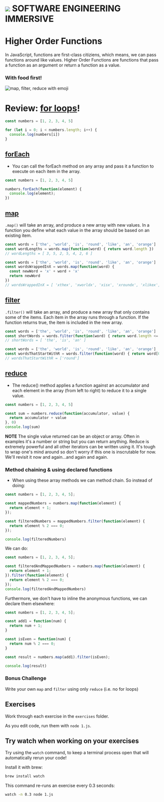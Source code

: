 # ![](https://ga-dash.s3.amazonaws.com/production/assets/logo-9f88ae6c9c3871690e33280fcf557f33.png)  SOFTWARE ENGINEERING IMMERSIVE

# Higher Order Functions

In JavaScript, functions are first-class citiziens, which means, we can pass functions around like values. 
Higher Order Functions are functions that pass a function as an argument or return a function as a value.

### With food first!

![map, filter, reduce with emoji](https://i.redd.it/yf7rw3pjiapx.jpg)

# Review: [for loops](https://developer.mozilla.org/en-US/docs/Web/JavaScript/Reference/Statements/for)!

```javascript
const numbers = [1, 2, 3, 4, 5]

for (let i = 0; i < numbers.length; i++) {
  console.log(numbers[i])
}
```

## [forEach](https://developer.mozilla.org/en-US/docs/Web/JavaScript/Reference/Global_Objects/Array/forEach)

- You can call the forEach method on any array and pass it a function to execute on each item in the array.

```javascript
const numbers = [1, 2, 3, 4, 5]

numbers.forEach(function(element) {
  console.log(element);
})
```

## [map](https://developer.mozilla.org/en-US/docs/Web/JavaScript/Reference/Global_Objects/Array/map)

`.map()` will take an array, and produce a new array with new values. In a function you define what each value in the array should be based on an existing item.

```js
const words = ['the', 'world', 'is', 'round', 'like', 'an', 'orange']
const wordLengths = words.map(function(word) { return word.length })
// wordLengths = [ 3, 5, 2, 5, 4, 2, 6 ]
```

```js
const words = ['the', 'world', 'is', 'round', 'like', 'an', 'orange']
const wordsWrappedInX = words.map(function(word) { 
  const newWord = 'x' + word + 'x'
  return newWord
})
// wordsWrappedInX = [ 'xthex', 'xworldx', 'xisx', 'xroundx', 'xlikex', 'xanx', 'xorangex' ]
```

## [filter](https://developer.mozilla.org/en-US/docs/Web/JavaScript/Reference/Global_Objects/Array/filter)

`.filter()` will take an array, and produce a new array that only contains some of the items. Each item in the array runs through a function. If the function returns true, the item is included in the new array.

```js
const words = ['the', 'world', 'is', 'round', 'like', 'an', 'orange']
const shortWords = words.filter(function(word) { return word.length <= 3 })
// shortWords = [ 'the', 'is', 'an' ]
```


```js
const words = ['the', 'world', 'is', 'round', 'like', 'an', 'orange']
const wordsThatStartWithR = words.filter(function(word) { return word[0] === 'r' })
// wordsThatStartWithR = ['round']
```


## [reduce](https://developer.mozilla.org/en-US/docs/Web/JavaScript/Reference/Global_Objects/Array/Reduce)
- The reduce() method applies a function against an accumulator and each element in the array (from left to right) to reduce it to a single value.

```javascript
const numbers = [1, 2, 3, 4, 5]

const sum = numbers.reduce(function(accumulator, value) {
  return accumulator + value
}, 0)
console.log(sum)
```

__NOTE__ The single value returned can be an object or array. Often in examples it's a number or string but you can return anything. Reduce is extremely powerful and all other iterators can be written using it. It's tough to wrap one's mind around so don't worry if this one is inscrutable for now. We'll revisit it now and again...and again and again.

### Method chaining & using declared functions

- When using these array methods we can method chain. So instead of doing:

```javascript
const numbers = [1, 2, 3, 4, 5];

const mappedNumbers = numbers.map(function(element) {
  return element + 1;
});

const filteredNumbers = mappedNumbers.filter(function(element) {
  return element % 2 === 0;
});

console.log(filteredNumbers)
```

We can do:

```javascript
const numbers = [1, 2, 3, 4, 5];

const filteredAndMappedNumbers = numbers.map(function(element) {
  return element + 1;
}).filter(function(element) {
  return element % 2 === 0;
});
console.log(filteredAndMappedNumbers)
```

Furthermore, we don't have to inline the anonymous functions, we can declare them elsewhere:

```javascript
const numbers = [1, 2, 3, 4, 5];

const add1 = function(num) {
  return num + 1;
}

const isEven = function(num) {
  return num % 2 === 0;
}

const result = numbers.map(add1).filter(isEven);

console.log(result)
```

### Bonus Challenge

Write your own `map` and `filter` using only `reduce` (i.e. no for loops)


## Exercises

Work through each exercise in the `exercises` folder. 

As you edit code, run them with `node 1.js`.

## Try watch when working on your exercises

Try using the `watch` command, to keep a terminal process open that will automatically rerun your code!

Install it with brew:

```bash
brew install watch
```

This command re-runs an exercise every 0.3 seconds:

```bash
watch -n 0.3 node 1.js
```
